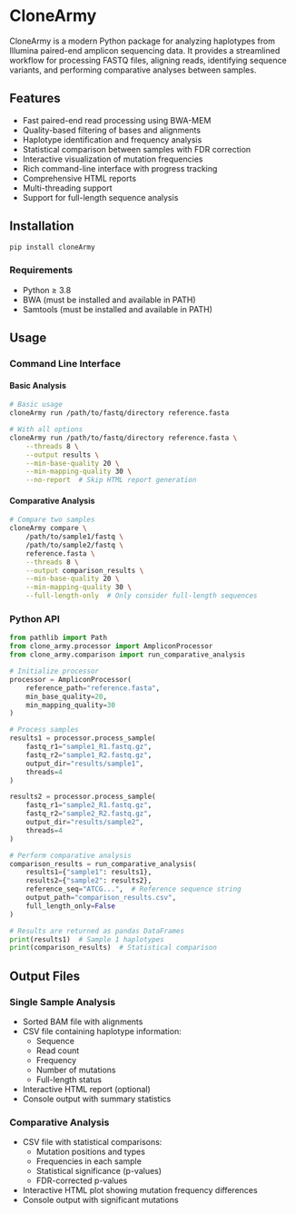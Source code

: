 # CloneArmy

CloneArmy is a modern Python package for analyzing haplotypes from Illumina paired-end amplicon sequencing data. It provides a streamlined workflow for processing FASTQ files, aligning reads, identifying sequence variants, and performing comparative analyses between samples.

## Features

- Fast paired-end read processing using BWA-MEM
- Quality-based filtering of bases and alignments
- Haplotype identification and frequency analysis
- Statistical comparison between samples with FDR correction
- Interactive visualization of mutation frequencies
- Rich command-line interface with progress tracking
- Comprehensive HTML reports
- Multi-threading support
- Support for full-length sequence analysis

## Installation

```bash
pip install cloneArmy
```

### Requirements

- Python ≥ 3.8
- BWA (must be installed and available in PATH)
- Samtools (must be installed and available in PATH)

## Usage

### Command Line Interface

#### Basic Analysis

```bash
# Basic usage
cloneArmy run /path/to/fastq/directory reference.fasta

# With all options
cloneArmy run /path/to/fastq/directory reference.fasta \
    --threads 8 \
    --output results \
    --min-base-quality 20 \
    --min-mapping-quality 30 \
    --no-report  # Skip HTML report generation
```

#### Comparative Analysis

```bash
# Compare two samples
cloneArmy compare \
    /path/to/sample1/fastq \
    /path/to/sample2/fastq \
    reference.fasta \
    --threads 8 \
    --output comparison_results \
    --min-base-quality 20 \
    --min-mapping-quality 30 \
    --full-length-only  # Only consider full-length sequences
```

### Python API

```python
from pathlib import Path
from clone_army.processor import AmpliconProcessor
from clone_army.comparison import run_comparative_analysis

# Initialize processor
processor = AmpliconProcessor(
    reference_path="reference.fasta",
    min_base_quality=20,
    min_mapping_quality=30
)

# Process samples
results1 = processor.process_sample(
    fastq_r1="sample1_R1.fastq.gz",
    fastq_r2="sample1_R2.fastq.gz",
    output_dir="results/sample1",
    threads=4
)

results2 = processor.process_sample(
    fastq_r1="sample2_R1.fastq.gz",
    fastq_r2="sample2_R2.fastq.gz",
    output_dir="results/sample2",
    threads=4
)

# Perform comparative analysis
comparison_results = run_comparative_analysis(
    results1={"sample1": results1},
    results2={"sample2": results2},
    reference_seq="ATCG...",  # Reference sequence string
    output_path="comparison_results.csv",
    full_length_only=False
)

# Results are returned as pandas DataFrames
print(results1)  # Sample 1 haplotypes
print(comparison_results)  # Statistical comparison
```

## Output Files

### Single Sample Analysis
- Sorted BAM file with alignments
- CSV file containing haplotype information:
  - Sequence
  - Read count
  - Frequency
  - Number of mutations
  - Full-length status
- Interactive HTML report (optional)
- Console output with summary statistics

### Comparative Analysis
- CSV file with statistical comparisons:
  - Mutation positions and types
  - Frequencies in each sample
  - Statistical significance (p-values)
  - FDR-corrected p-values
- Interactive HTML plot showing mutation frequency differences
- Console output with significant mutations

